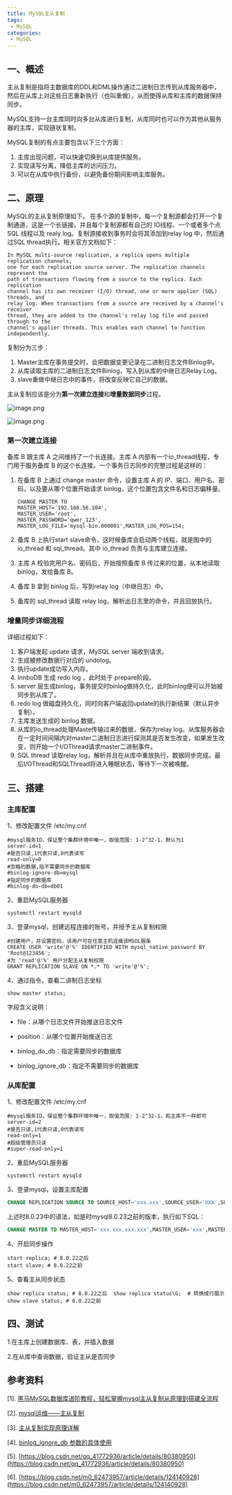 ```yaml
---
title: MySQL主从复制
tags:
 - MySQL
categories: 
 - MySQL
---
```





## 一、概述

主从复制是指将主数据库的DDL和DML操作通过二进制日志传到从库服务器中，然后在从库上对这些日志重新执行（也叫重做），从而使得从库和主库的数据保持同步。

MySQL支持一台主库同时向多台从库进行复制，从库同时也可以作为其他从服务器的主库，实现链状复制。

MySQL复制的有点主要包含以下三个方面：

1. 主库出现问题，可以快速切换到从库提供服务。
2. 实现读写分离，降低主库的访问压力。
3. 可以在从库中执行备份，以避免备份期间影响主库服务。

## 二、原理

MySQL的主从复制原理如下。
在多个源的复制中，每一个复制源都会打开一个复制通道，这是一个长链接。并且每个复制源都有自己的 IO线程、一个或者多个点 SQL 线程以及 realy log。复制源接收到事务时会将其添加到relay log 中，然后通过SQL thread执行。相关官方文档如下：

```plain
In MySQL multi-source replication, a replica opens multiple replication channels,
one for each replication source server. The replication channels represent the 
path of transactions flowing from a source to the replica. Each replication 
channel has its own receiver (I/O) thread, one or more applier (SQL) threads, and
relay log. When transactions from a source are received by a channel's receiver 
thread, they are added to the channel's relay log file and passed through to the 
channel's applier threads. This enables each channel to function independently.
```

复制分为三步：

1. Master主库在事务提交时，会把数据变更记录在二进制日志文件Binlog中。
2. 从库读取主库的二进制日志文件Binlog，写入到从库的中继日志Relay Log。
3. slave重做中继日志中的事件，将改变反映它自己的数据。

主从复制应该是分为**第一次建立连接**和**增量数据同步**过程。

![image.png](MySQL主从复制.assets/image-1723364218665.png)



![image.png](MySQL主从复制.assets/image-1723364227487.png)

### 第一次建立连接

备库 B 跟主库 A 之间维持了一个长连接。主库 A 内部有一个io_thread线程，专门用于服务备库 B 的这个长连接。一个事务日志同步的完整过程是这样的：

1. 在备库 B 上通过 change master 命令，设置主库 A 的 IP、端口、用户名、密码，以及要从哪个位置开始请求 binlog，这个位置包含文件名和日志偏移量。

   ~~~shell
   CHANGE MASTER TO 
   MASTER_HOST='192.168.56.104',
   MASTER_USER='root',
   MASTER_PASSWORD='qwer_123',
   MASTER_LOG_FILE='mysql-bin.000001',MASTER_LOG_POS=154;
   ~~~

2. 备库 B 上执行start slave命令，这时候备库会启动两个线程，就是图中的 io_thread 和 sql_thread。其中 io_thread 负责与主库建立连接。
3. 主库 A 校验完用户名、密码后，开始按照备库 B 传过来的位置，从本地读取 binlog，发给备库 B。
4. 备库 B 拿到 binlog 后，写到relay log（中继日志）中。
5. 备库的 sql_thread 读取 relay log，解析出日志里的命令，并且回放执行。

### 增量同步详细流程

详细过程如下：

1. 客户端发起 update 请求，MySQL server 端收到请求。
2. 生成被修改数据行对应的 undolog。
3. 执行update成功写入内存。
4. InnboDB 生成 redo log ，此时处于 prepare阶段。
5. server 层生成binlog，事务提交时binlog做持久化，此时binlog便可以开始被同步到从库了。
6. redo log 做磁盘持久化，同时向客户端返回update的执行新结果（默认异步复制）。
7. 主库发送生成的 binlog 数据。
8. 从库的io_thread处理Maste传输过来的数据，保存为relay log。从库服务器会在一定时间间隔内对master二进制日志进行探测其是否发生改变，如果发生改变，则开始一个I/OThread请求master二进制事件。
9. SQL thread 读取relay log，解析并且在从库中重放执行，数据同步完成。最后I/OThread和SQLThread将进入睡眠状态，等待下一次被唤醒。

## 三、搭建

### 主库配置

1、修改配置文件 /etc/my.cnf

```shell
#mysql服务ID，保证整个集群环境中唯一，取值范围: 1-2^32-1，默认为1
server-id=1
#是否只读,1代表只读,0代表读写
read-only=0
#忽略的数据,指不需要同步的数据库
#binlog-ignore-db=mysql
#指定同步的数据库
#binlog-do-db=db01
```

2、重启MySQL服务器

```shell
systemctl restart mysqld
```

3、登录mysql，创建远程连接的账号，并授予主从复制权限

```shell
#创建用户，并设置密码，该用户可在任意主机连接该MSOL服条
CREATE USER 'write'@'%' IDENTIFIED WITH mysql_native_password BY 'Root@123456';
#为 'read'@'%' 用户分配主从复制权限
GRANT REPLICATION SLAVE ON *.* TO 'write'@'%';
```

4、通过指令，查看二讲制日志坐标

```shell
show master status;
```

字段含义说明：

- file：从哪个日志文件开始推送日志文件

- position：从哪个位置开始推送日志

- binlog_do_db：指定需要同步的数据库

- binlog_ignore_db：指定不需要同步的数据库




### 从库配置

1、修改配置文件 /etc/my.cnf

```shell
#mysql服务ID，保证整个集群环境中唯一，取值范围: 1-2^32-1，和主库不一样即可
server-id=2
#是否只读,1代表只读,0代表读写
read-only=1
#超级管理员只读
#super-read-only=1
```

2、重启MySQL服务器

```shell
systemctl restart mysqld
```

3、登录mysql，设置主库配置

```sql
CHANGE REPLICATION SOURCE TO SOURCE_HOST='xxx.xxx',SOURCE_USER='XXX',SOURCE_LOG_FILE='xxx',SOURCE_LOG_POS=xxx;
```

上述时8.0.23中的语法，如是时mysql8.0.23之前的版本，执行如下SQL：

```sql
CHANGE MASTER TO MASTER_HOST='xxx.xxx.xxx.xxx',MASTER_USER='xxx',MASTER_PASSWORD='xxx',MASTER_LOG_FILE='xxx',MASTER_LOG_POS=xxx;
```

4、开启同步操作

```shell
start replica; # 8.0.22之后
start slave; # 8.0.22之前
```

5、查看主从同步状态

```shell
show replica status; # 8.0.22之后  show replica status\G;  # 转换成行展示
show slave status; # 8.0.22之前
```

## 四、测试

1.在主库上创建数据库、表，并插入数据

2.在从库中查询数据，验证主从是否同步





## 参考资料

[1]. [黑马MySQL数据库进阶教程，轻松掌握mysql主从复制从原理到搭建全流程](https://www.bilibili.com/video/BV1jT411r77s)

[2]. [mysql运维——主从复制](https://www.dianjilingqu.com/710745.html)

[3]. [主从复制实现原理详解](https://www.cnblogs.com/shoshana-kong/p/17318124.html)

[4]. [binlog_ignore_db 参数的具体使用](https://www.jb51.net/article/201609.htm)

[5]. [https://blog.csdn.net/qq_41772936/article/details/80380950](https://blog.csdn.net/qq_41772936/article/details/80380950)

[6]. [https://blog.csdn.net/m0_62473957/article/details/124140928](https://blog.csdn.net/m0_62473957/article/details/124140928)